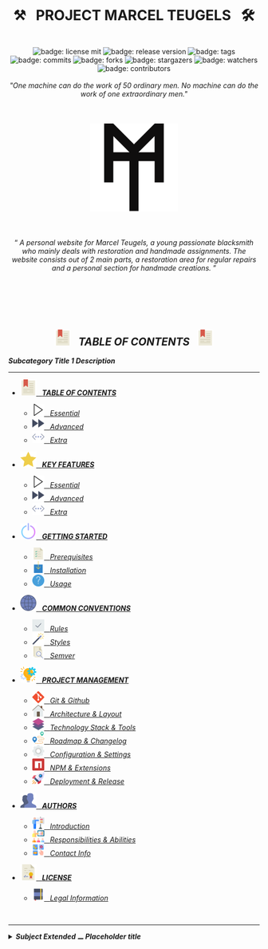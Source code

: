 <h1 class="hero__subject--root" align="center">
  ⚒️ &nbsp; <b>PROJECT MARCEL TEUGELS</b> &nbsp; 🛠️
</h1>
<br />
<div class="hero__github-badges" align="center">
  <img
    src="https://img.shields.io/badge/License-mit__blue?labelColor=181717&style=flat&logo=Github&logoColor=#181717"
    alt="badge: license mit"
    title="license: mit"
  />
  <img
    src="https://img.shields.io/badge/Release-none-yellow?labelColor=181717&style=flat&logo=Github&logoColor=#181717"
    alt="badge: release version"
    title="release version"
  />
  <img
    src="https://img.shields.io/badge/Tags-none-yellow?labelColor=181717&style=flat&logo=Github&logoColor=#181717"
    alt="badge: tags"
    title="tags"
  />
  <img
    src="https://img.shields.io/badge/Commits-100-whitesmoke?labelColor=181717&style=flat&logo=Github&logoColor=#181717"
    alt="badge: commits"
    title="commits"
  />
  <img
    src="https://img.shields.io/badge/Forks-0-whitesmoke?labelColor=181717&style=flat&logo=Github&logoColor=#181717"
    alt="badge: forks"
    title="forks"
  />
  <img
    src="https://img.shields.io/badge/Stars-5-whitesmoke?labelColor=181717&style=flat&logo=Github&logoColor=#181717"
    alt="badge: stargazers"
    title="stargazers"
  />
  <img
    src="https://img.shields.io/badge/Watchers-5-whitesmoke?labelColor=181717&style=flat&logo=Github&logoColor=#181717"
    alt="badge: watchers"
    title="watchers"
  />
  <img
    src="https://img.shields.io/badge/Contributors-5-whitesmoke?labelColor=181717&style=flat&logo=Github&logoColor=#181717"
    alt="badge: contributors"
    title="contributors"
  />
<div />
<div align="left"><div/>
<br />

<div class="hero__main--root" align="center">
  <i>"One machine can do the work of 50 ordinary men.</i>
  <i>No machine can do the work of one extraordinary men."</i>
  <br />
  <br />
  <br />
  <br />
  <img
  src="../../../assets/media/icons/icons__marcel-teugels-logo--improved.svg"
  alt="marcel teugels logo"
  width="35%"
  />
  <br />
  <br />
  <br />
  <br />
  <q>
    <i>
    A personal website for Marcel Teugels, a young passionate blacksmith who mainly deals with restoration and handmade assignments.
    The website consists out of 2 main parts, a restoration area for regular repairs and a personal section for handmade creations.
    <i/>
  </q>
  <br/>
  <br/>
</div>

<br/>
<br/>
<br/>
<br/>
<h2 class="heading__subcat-title--root---v01" align="center">
  <img src="../../../assets/media/icons/vendors/flat__bookmark--2.svg" width="32px" /> &nbsp;
  <b>TABLE OF CONTENTS</b> &nbsp;
  <img src="../../../assets/media/icons/vendors/flat__bookmark--2.svg" width="32px" />
</h2>

**Subcategory Title 1 Description**

---

- [<img src="../../../assets/media/icons/vendors/flat__bookmark--2.svg" width="32px" /> &nbsp; **TABLE OF CONTENTS** <!-- {#root-toc} -->](../readme/table-of-contents/README.md)

  - [<img src="../../../assets/media/icons/vendors/flat__play-button.svg" width="24px" /> &nbsp; _Essential_ <!-- {#toc-essential} -->](/table-of-contents/essential/README.md)
  - [<img src="../../../assets/media/icons/vendors/flat__fast-forward.svg" width="24px" /> &nbsp; _Advanced_ <!-- {#toc-advanced} -->](/table-of-contents/advanced/)
  - [<img src="../../../assets/media/icons/vendors/flat__more.svg" width="24px" /> &nbsp; _Extra_ <!-- {#toc-extra} -->](/table-of-contents/extra/)

- [<img src="../../../assets/media/icons/vendors/flat__star.svg" width="32px" /> &nbsp; **KEY FEATURES** <!-- {#root-feat} -->](#Key_Features)

  - [<img src="../../../assets/media/icons/vendors/flat__play-button.svg" width="24px" /> &nbsp; _Essential_ <!-- {#feat-essential} -->](#Essential)
  - [<img src="../../../assets/media/icons/vendors/flat__fast-forward.svg" width="24px" /> &nbsp; _Advanced_ <!-- {#feat-advanced} -->](#Advanced)
  - [<img src="../../../assets/media/icons/vendors/flat__more.svg" width="24px" /> &nbsp; _Extra_ <!-- {#feat-extra} -->](#Extra)

- [<img src="../../../assets/media/icons/vendors/flat__power-button.svg" width="32px" /> &nbsp; **GETTING STARTED** <!-- {#root-started} -->](#Getting_Started)

  - [<img src="../../../assets/media/icons/vendors/flat__list.svg" width="24px" /> &nbsp; _Prerequisites_ <!-- {#started-prereq} -->](#Prerequisites)
  - [<img src="../../../assets/media/icons/vendors/flat__download.svg" width="24px" /> &nbsp; _Installation_ <!-- {#started-install} -->](#Installation)
  - [<img src="../../../assets/media/icons/vendors/flat__info.svg" width="24px" /> &nbsp; _Usage_ <!-- {#started-usage} -->](#Usage)

- [<img src="../../../assets/media/icons/vendors/flat__internet.svg" width="32px" /> &nbsp; **COMMON CONVENTIONS** <!-- {#root-com-convens} -->](#Common_Conventions)

  - [<img src="../../../assets/media/icons/vendors/flat__checked.svg" width="24px" /> &nbsp; _Rules_ <!-- {#com-convens-rules} -->](#Rules)
  - [<img src="../../../assets/media/icons/vendors/flat__magic-wand.svg" width="24px" /> &nbsp; _Styles_ <!-- {#com-convens-styles} -->](#Styles)
  - [<img src="../../../assets/media/icons/vendors/flat__file.svg" width="24px" /> &nbsp; _Semver_ <!-- {#com-convens-semver} -->](#Semver)

- [<img src="../../../assets/media/icons/vendors/flat__project-management.svg" width="32px" /> &nbsp; **PROJECT MANAGEMENT** <!-- {#root-project-mgmt} -->](#Project_Management)

  - [<img src="../../../assets/media/icons/vendors/si__git.svg" width="24px" /> &nbsp; _Git & Github_ <!-- {#project-mgmt-git} -->](#Git_&_Github)
  - [<img src="../../../assets/media/icons/vendors/flat__home.svg" width="24px" /> &nbsp; _Architecture & Layout_ <!-- {#project-mgmt-architecture} -->](#Architecture_&_Layout)
  - [<img src="../../../assets/media/icons/vendors/flat__layers.svg" width="24px" /> &nbsp; _Technology Stack & Tools_ <!-- {#project-mgmt-tech-stack} -->](#Technology_Stack_&_Tools)
  - [<img src="../../../assets/media/icons/vendors/flat__route.svg" width="24px" /> &nbsp; _Roadmap & Changelog_ <!-- {#project-mgmt-roadmap} -->](#Roadmap_&_Changelog)
  - [<img src="../../../assets/media/icons/vendors/flat__config.svg" width="24px" /> &nbsp; _Configuration & Settings_ <!-- {#project-mgmt-config} -->](#Configuration_&_Settings)
  - [<img src="../../../assets/media/icons/vendors/si__npm.svg" width="24px" /> &nbsp; _NPM & Extensions_ <!-- {#project-mgmt-npm} -->](#NPM_&_VScode)
  - [<img src="../../../assets/media/icons/vendors/flat__shuttle.svg" width="24px" /> &nbsp; _Deployment & Release_ <!-- {#project-mgmt-deployment} -->](#Deployment_&_Release)

- [<img src="../../../assets/media/icons/vendors/flat__users.svg" width="32px" /> &nbsp; **AUTHORS** <!-- {#root-authors} -->](#Authors)

  - [<img src="../../../assets/media/icons/vendors/flat__presentation.svg" width="24px" /> &nbsp; _Introduction_ <!-- {#authors-} -->](#Introduction)
  - [<img src="../../../assets/media/icons/vendors/flat__presentation--2.svg" width="24px" /> &nbsp; _Responsibilities & Abilities_ <!-- {#authors-respons} -->](#Responsibilities_&_Abilities)
  - [<img src="../../../assets/media/icons/vendors/flat__communicate.svg" width="24px" /> &nbsp; _Contact Info_ <!-- {#authors-contact-info} -->](#contact_Info)

- [<img src="../../../assets/media/icons/vendors/flat__diploma.svg" width="32px" /> &nbsp; **LICENSE** <!-- {#root-license} -->](#License)

  - [<img src="../../../assets/media/icons/vendors/flat__notebook.svg" width="24px" /> &nbsp; _Legal Information_ <!-- {#license-legal-info} -->](#legal_information)

<br/>

---

<details>
  <summary><b>Subject Extended ⚊ Placeholder title</b></summary>

---

<br/>

Occaecat occaecat enim sint adipisicing amet pariatur. Reprehenderit id nisi incididunt labore dolor id. Voluptate proident tempor incididunt quis consequat nostrud. Aliquip enim magna excepteur aliqua magna. Incididunt enim quis elit cillum deserunt.

<br/>

</details>
